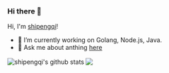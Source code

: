 ### Hi there 👋

<!--
**shipengqi/shipengqi** is a ✨ _special_ ✨ repository because its `README.md` (this file) appears on your GitHub profile.

Here are some ideas to get you started:

- 🔭 I’m currently working on ...
- 🌱 I’m currently learning ...
- 👯 I’m looking to collaborate on ...
- 🤔 I’m looking for help with ...
- 💬 Ask me about ...
- 📫 How to reach me: ...
- 😄 Pronouns: ...
- ⚡ Fun fact: ...
-->

Hi, I'm [shipengqi](https://shipengqi.github.io)!

- 🔭 I’m currently working on Golang, Node.js, Java.
- 💬 Ask me about anthing [here](https://github.com/shipengqi/shipengqi/issues)

<img align="center" src="https://github-readme-stats.vercel.app/api?username=shipengqi&show_icons=true&include_all_commits=true&theme=radical&count_private=true" alt="shipengqi's github stats" />

<!-- <img align="center" src="https://github-readme-stats.vercel.app/api/top-langs/?username=shipengqi&layout=compact&theme=radical" /> -->

<a href="https://shipenqgi.github.io">
  <img align="center" src="https://github-readme-stats.vercel.app/api/pin/?username=shipengqi&repo=shipengqi.github.io&theme=radical" />
</a>
